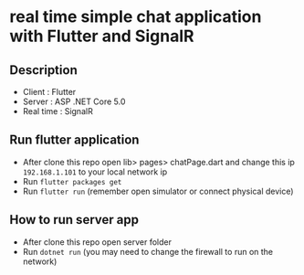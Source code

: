 # real time simple chat application with Flutter and SignalR

## Description

- Client : Flutter
- Server : ASP .NET Core 5.0
- Real time : SignalR

## Run flutter application

- After clone this repo open lib> pages> chatPage.dart and change this ip `192.168.1.101` to your local network ip
- Run `flutter packages get`
- Run `flutter run` (remember open simulator or connect physical device)

## How to run server app

- After clone this repo open server folder
- Run `dotnet run` (you may need to change the firewall to run on the network)
